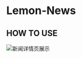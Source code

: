 # Lemon-News
## HOW TO USE
![新闻详情页展示](https://github.com/Moonliujk/Lemon-News/master/images/final+style/home-page.jpg)
